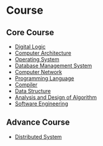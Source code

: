 Course
======

## Core Course

+ [Digital Logic]()
+ [Computer Architecture]()
+ [Operating System]()
+ [Database Management System]()
+ [Computer Network]()
+ [Programming Language]()
+ [Compiler]()
+ [Data Structure]()
+ [Analysis and Design of Algorithm]()
+ [Software Engineering]()

## Advance Course

+ [Distributed System](https://github.com/dtripathy10/Course/blob/master/Distributed%20System.markdown)



